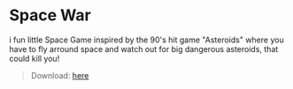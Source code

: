 # Space War
i fun little Space Game
inspired by the 90's hit game "Asteroids" where you have to fly arround space and watch out for big dangerous asteroids, that could kill you!


> Download: [here](https://github.com/LmaoPewPew/Space_War/releases)
